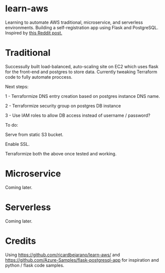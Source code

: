 # learn-aws
Learning to automate AWS traditional, microservice, and serverless environments. Building a self-registration app using Flask and PostgreSQL. Inspired by [this Reddit post.](https://www.reddit.com/r/sysadmin/comments/8inzn5/so_you_want_to_learn_aws_aka_how_do_i_learn_to_be/)

# Traditional
Successully built load-balanced, auto-scaling site on EC2 which uses flask for the front-end and postgres to store data. Currently tweaking Terraform code to fully automate proccess.

Next steps:

1 - Terraformize DNS entry creation based on postgres instance DNS name.

2 - Terraformize security group on postgres DB instance

3 - Use IAM roles to allow DB access instead of username / password?



To do: 

Serve from static S3 bucket. 

Enable SSL.

Terraformize both the above once tested and working.

# Microservice
Coming later.

# Serverless
Coming later.

# Credits
Using https://github.com/ricardbejarano/learn-aws/ and https://github.com/Azure-Samples/flask-postgresql-app for inspiration and python / flask code samples.
